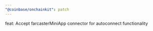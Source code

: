 ```yaml
---
"@coinbase/onchainkit": patch
---
```


feat: Accept farcasterMiniApp connector for autoconnect functionality
